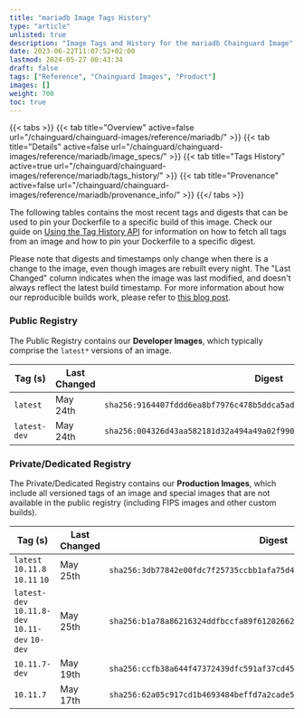 ```yaml
---
title: "mariadb Image Tags History"
type: "article"
unlisted: true
description: "Image Tags and History for the mariadb Chainguard Image"
date: 2023-06-22T11:07:52+02:00
lastmod: 2024-05-27 00:43:34
draft: false
tags: ["Reference", "Chainguard Images", "Product"]
images: []
weight: 700
toc: true
---
```


{{< tabs >}}
{{< tab title="Overview" active=false url="/chainguard/chainguard-images/reference/mariadb/" >}}
{{< tab title="Details" active=false url="/chainguard/chainguard-images/reference/mariadb/image_specs/" >}}
{{< tab title="Tags History" active=true url="/chainguard/chainguard-images/reference/mariadb/tags_history/" >}}
{{< tab title="Provenance" active=false url="/chainguard/chainguard-images/reference/mariadb/provenance_info/" >}}
{{</ tabs >}}

The following tables contains the most recent tags and digests that can be used to pin your Dockerfile to a specific build of this image. Check our guide on [Using the Tag History API](/chainguard/chainguard-images/using-the-tag-history-api/) for information on how to fetch all tags from an image and how to pin your Dockerfile to a specific digest.

Please note that digests and timestamps only change when there is a change to the image, even though images are rebuilt every night. The "Last Changed" column indicates when the image was last modified, and doesn't always reflect the latest build timestamp. For more information about how our reproducible builds work, please refer to [this blog post](https://www.chainguard.dev/unchained/reproducing-chainguards-reproducible-image-builds).

### Public Registry
The Public Registry contains our **Developer Images**, which typically comprise the `latest*` versions of an image.

| Tag (s)       | Last Changed | Digest                                                                    |
|---------------|--------------|---------------------------------------------------------------------------|
|  `latest`     | May 24th     | `sha256:9164407fddd6ea8bf7976c478b5ddca5add8573baa0a6acb13635204e512e5cb` |
|  `latest-dev` | May 24th     | `sha256:004326d43aa582181d32a494a49a02f99006ad2df8a59d69d4c667df8ce15b8f` |


### Private/Dedicated Registry
The Private/Dedicated Registry contains our **Production Images**, which include all versioned tags of an image and special images that are not available in the public registry (including FIPS images and other custom builds).

| Tag (s)                                          | Last Changed | Digest                                                                    |
|--------------------------------------------------|--------------|---------------------------------------------------------------------------|
|  `latest` `10.11.8` `10.11` `10`                 | May 25th     | `sha256:3db77842e00fdc7f25735ccbb1afa75d480e4d8ffe7da15185d0d8c733b35e50` |
|  `latest-dev` `10.11.8-dev` `10.11-dev` `10-dev` | May 25th     | `sha256:b1a78a86216324ddfbccfa89f61202662d1bcb16c00e1408069201c6791f1d0c` |
|  `10.11.7-dev`                                   | May 19th     | `sha256:ccfb38a644f47372439dfc591af37cd45213329b12e4ffcabe014a69f68acf8b` |
|  `10.11.7`                                       | May 17th     | `sha256:62a05c917cd1b4693484beffd7a2cade5ef17931fc3d98243cdea1cea3cb0e70` |

